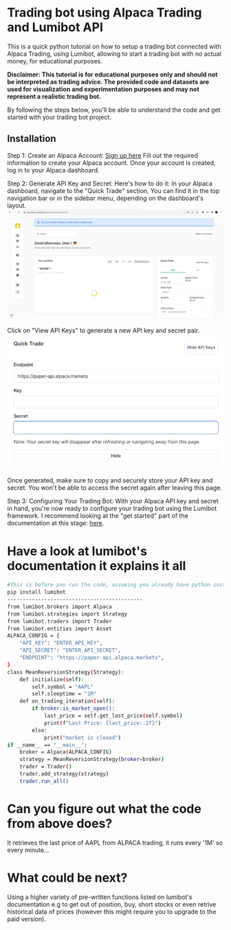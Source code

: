 # Trading bot using Alpaca Trading and Lumibot API
This is a quick python tutorial on how to setup a trading bot connected with Alpaca Trading, using Lumibot, allowing to start a trading bot with no actual money, for educational purposes.

**Disclaimer: This tutorial is for educational purposes only and should not be interpreted as trading advice. The provided code and datasets are used for visualization and experimentation purposes and may not represent a realistic trading bot.**

By following the steps below, you'll be able to understand the code and get started with your trading bot project.

## Installation

Step 1: Create an Alpaca Account:
[Sign up here](https://app.alpaca.markets/signup)
Fill out the required information to create your Alpaca account.
Once your account is created, log in to your Alpaca dashboard.

Step 2: Generate API Key and Secret:
Here's how to do it:
In your Alpaca dashboard, navigate to the "Quick Trade" section. You can find it in the top navigation bar or in the sidebar menu, depending on the dashboard's layout.
![Generating API Key and Secret](/photo_1.png)

Click on "View API Keys" to generate a new API key and secret pair.
![Generating API Key and Secret](/photo_2.png)

Once generated, make sure to copy and securely store your API key and secret. You won't be able to access the secret again after leaving this page.

Step 3: Configuring Your Trading Bot:
With your Alpaca API key and secret in hand, you're now ready to configure your trading bot using the Lumibot framework.
I recommend looking at the "get started" part of the documentation at this stage:
[here](https://lumibot.lumiwealth.com/getting_started.html#getting-started).
# Have a look at lumibot's documentation it explains it all
```bash
#This is before you run the code, assuming you already have python installed (e.g python and command line, or an IDE such as Visual Studio Code with python and its terminal)
pip install lumibot
--------------------------------------------
from lumibot.brokers import Alpaca 
from lumibot.strategies import Strategy
from lumibot.traders import Trader
from lumibot.entities import Asset
ALPACA_CONFIG = {
    "API_KEY": "ENTER_API_KEY",
    "API_SECRET": "ENTER_API_SECRET",
    "ENDPOINT": "https://paper-api.alpaca.markets",
}
class MeanReversionStrategy(Strategy): 
    def initialize(self): 
        self.symbol = "AAPL"
        self.sleeptime = "1M"
    def on_trading_iteration(self):
        if broker.is_market_open():
            last_price = self.get_last_price(self.symbol)
            print(f"Last Price: {last_price:.2f}")
        else:
            print("market is closed")
if __name__ == "__main__":
    broker = Alpaca(ALPACA_CONFIG)
    strategy = MeanReversionStrategy(broker=broker)
    trader = Trader()
    trader.add_strategy(strategy)
    trader.run_all()
```
# Can you figure out what the code from above does?
It retrieves the last price of AAPL from ALPACA trading, it runs every '1M' so every minute...

# What could be next?
Using a higher variety of pre-written functions listed on lumibot's documentation e.g to get out of position, buy, short stocks or even retrive historical data of prices (however this might require you to upgrade to the paid version).
